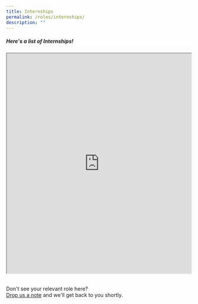 ```yaml
---
title: Internships
permalink: /roles/internships/
description: ""
---
```

##### Here's a list of Internships!
<iframe src="https://docs.google.com/spreadsheets/d/e/2PACX-1vRKeIHN2edATjW8zRU5HgoQ6UxtXEYtoeYa1PE2epVh4OlWr0fKP419IZieULRuMXWtNi5lseklG5br/pubhtml?gid=1632963811&amp;single=true&amp;widget=true&amp;headers=false" width="100%" height="600"></iframe>


<br> Don't see your relevant role here? <br> [Drop us a note](https://go.gov.sg/buildforpublicgood) and we'll get back to you shortly.